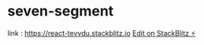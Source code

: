 # seven-segment
link : https://react-tevvdu.stackblitz.io
[Edit on StackBlitz ⚡️](https://stackblitz.com/edit/react-tevvdu)
